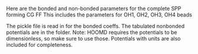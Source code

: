 Here are the bonded and non-bonded parameters for the complete SPP forming CG FF
This includes the parameters for OH1, OH2, OH3, OH4 beads
 
The pickle file is read in for the bonded coeffs. The tabulated nonbonded potentials are in the folder. Note: HOOMD requires the potentials to be dimensionless, so make sure to use those. Potentials with units are also included for completeness. 

